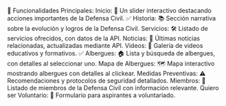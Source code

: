 📱 Funcionalidades Principales:
Inicio: 🌟 Un slider interactivo destacando acciones importantes de la Defensa Civil. ✅
Historia: 📚 Sección narrativa sobre la evolución y logros de la Defensa Civil.
Servicios: 🛠️ Listado de servicios ofrecidos, con datos de la API.
Noticias: 📰 Últimas noticias relacionadas, actualizadas mediante API.
Videos: 🎥 Galería de videos educativos y formativos. ✅
Albergues: 🏠 Lista y búsqueda de albergues, con detalles al seleccionar uno.
Mapa de Albergues: 🗺️ Mapa interactivo mostrando albergues con detalles al clickear.
Medidas Preventivas: ⚠️ Recomendaciones y protocolos de seguridad detallados.
Miembros: 👥 Listado de miembros de la Defensa Civil con información relevante.
Quiero ser Voluntario: 💪 Formulario para aspirantes a voluntariado.